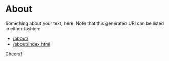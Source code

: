 <!-- title: About -->

# About

Something about your text, here. Note that this generated URI can be listed in
either fashion:

* [/about/](/about/)
* [/about/index.html](/about/index.html)

Cheers!

